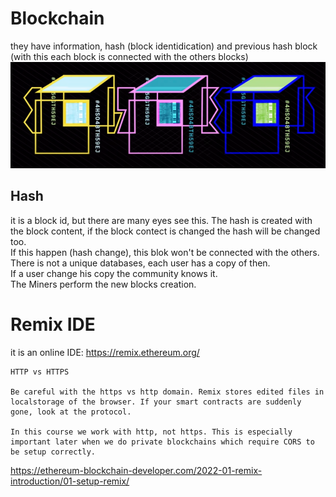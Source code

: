 # Blockchain
they have information, hash (block identidication) and previous hash block (with this each block is connected with the others blocks)
<br />
<img src="images/1.png" />

## Hash
it is a block id, but there are many eyes see this. The hash is created with the block content, if the block contect is changed the hash will be changed too.
<br />
If this happen (hash change), this blok won't be connected with the others.
<br />
There is not a unique databases, each user has a copy of then.
<br />
If a user change his copy the community knows it.
<br />
The Miners perform the new blocks creation.

# Remix IDE
it is an online IDE: https://remix.ethereum.org/

```
HTTP vs HTTPS

Be careful with the https vs http domain. Remix stores edited files in localstorage of the browser. If your smart contracts are suddenly gone, look at the protocol.

In this course we work with http, not https. This is especially important later when we do private blockchains which require CORS to be setup correctly.
```

https://ethereum-blockchain-developer.com/2022-01-remix-introduction/01-setup-remix/